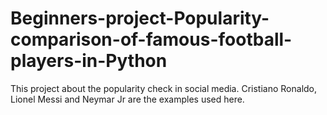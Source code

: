 # Beginners-project-Popularity-comparison-of-famous-football-players-in-Python
This project about the popularity check in social media. Cristiano Ronaldo, Lionel Messi and Neymar Jr are the examples used here.
